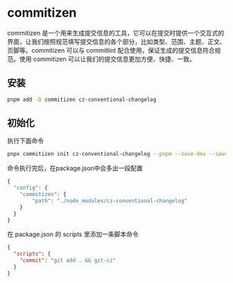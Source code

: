 
# commitizen

commitizen 是一个用来生成提交信息的工具，它可以在提交时提供一个交互式的界面，让我们按照规范填写提交信息的各个部分，比如类型、范围、主题、正文、页脚等。commitizen 可以与 commitlint 配合使用，保证生成的提交信息符合规范。使用 commitizen 可以让我们的提交信息更加方便、快捷、一致。

## 安装

```sh
pnpm add -D commitizen cz-conventional-changelog
```

## 初始化

执行下面命令

```sh
pnpx commitizen init cz-conventional-changelog --pnpm --save-dev --save-exact
```

命令执行完后，在package.json中会多出一段配置

```js
{
  "config": {
    "commitizen": {
        "path": "./node_modules/cz-conventional-changelog"
    }
  }
}
```

在 package.json 的 scripts 里添加一条脚本命令

```json
{
  "scripts": {
    "commit": "git add . && git-cz"
  }
}
```
